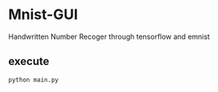# Mnist-GUI
Handwritten Number Recoger through tensorflow and emnist
## execute
```
python main.py
```
